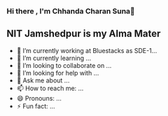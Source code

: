 ### Hi there , I'm Chhanda Charan Suna👋

## NIT Jamshedpur is my Alma Mater

- 🔭 I’m currently working at Bluestacks as SDE-1...
- 🌱 I’m currently learning ...
- 👯 I’m looking to collaborate on ...
- 🤔 I’m looking for help with ...
- 💬 Ask me about ...
- 📫 How to reach me: ...
- 😄 Pronouns: ...
- ⚡ Fun fact: ...

